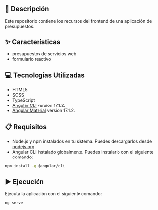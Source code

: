 ## 📄 Descripción

Este repositorio contiene los recursos del frontend de una aplicación de presupuestos.

## ✨ Características

- presupuestos de servicios web
- formulario reactivo


## 💻 Tecnologías Utilizadas

- HTML5
- SCSS
- TypeScript
- [Angular CLI](https://angular.dev/) version 17.1.2.
- [Angular Material](https://material.angular.io/) version 17.1.2.

## 📋 Requisitos

- Node.js y npm instalados en tu sistema. Puedes descargarlos desde [nodejs.org](https://nodejs.org/).
- Angular CLI instalado globalmente. Puedes instalarlo con el siguiente comando:

```bash
npm install -g @angular/cli
```


## ▶️ Ejecución

Ejecuta la aplicación con el siguiente comando:

```bash
ng serve
```
